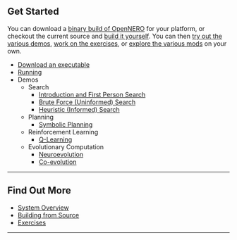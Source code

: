 ## Get Started ##

You can download a  [binary build of OpenNERO](http://code.google.com/p/opennero/downloads/list) for
your platform, or checkout the current source and [build it yourself](BuildingOpenNero.md). You
can then [try out the various demos](OpenNeroDemos.md), [work on the exercises](OpenNeroExercises.md),
or [explore the various mods](RunningOpenNero.md) on your own.

  * [Download an executable](http://code.google.com/p/opennero/downloads/list)
  * [Running](RunningOpenNero.md)
  * Demos
    * Search
      * [Introduction and First Person Search](FirstPersonSearch.md)
      * [Brute Force (Uninformed) Search](BruteForceSearch.md)
      * [Heuristic (Informed) Search](HeuristicSearch.md)
    * Planning
      * [Symbolic Planning](SymbolicPlanning.md)
    * Reinforcement Learning
      * [Q-Learning](QLearning.md)
    * Evolutionary Computation
      * [Neuroevolution](NeuroEvolution.md)
      * [Co-evolution](CoEvolution.md)


---


## Find Out More ##

  * [System Overview](SystemOverview.md)
  * [Building from Source](BuildingOpenNero.md)
  * [Exercises](OpenNeroExercises.md)


---
